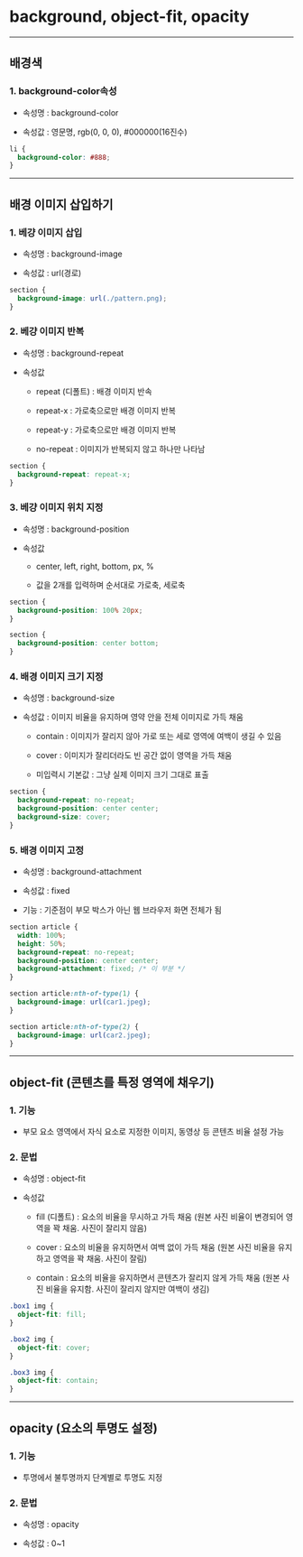 # background, object-fit, opacity

---

## 배경색

### 1. background-color속성

- 속성명 : background-color

- 속성값 : 영문명, rgb(0, 0, 0), #000000(16진수)

```css
li {
  background-color: #888;
}
```

---

## 배경 이미지 삽입하기

### 1. 베걍 이미지 삽입

- 속성명 : background-image

- 속성값 : url(경로)

```css
section {
  background-image: url(./pattern.png);
}
```

### 2. 베걍 이미지 반복

- 속성명 : background-repeat

- 속성값

  - repeat (디폴트) : 배경 이미지 반속

  - repeat-x : 가로축으로만 배경 이미지 반복

  - repeat-y : 가로축으로만 배경 이미지 반복

  - no-repeat : 이미지가 반복되지 않고 하나만 나타남

```css
section {
  background-repeat: repeat-x;
}
```

### 3. 베걍 이미지 위치 지정

- 속성명 : background-position

- 속성값

  - center, left, right, bottom, px, %

  - 값을 2개를 입력하며 순서대로 가로축, 세로축

```css
section {
  background-position: 100% 20px;
}

section {
  background-position: center bottom;
}
```

### 4. 배경 이미지 크기 지정

- 속성명 : background-size

- 속성값 : 이미지 비율을 유지하며 영약 안을 전체 이미지로 가득 채움

  - contain : 이미지가 잘리지 않아 가로 또는 세로 영역에 여백이 생길 수 있음

  - cover : 이미지가 잘리더라도 빈 공간 없이 영역을 가득 채움

  - 미입력시 기본값 : 그냥 실제 이미지 크기 그대로 표출

```css
section {
  background-repeat: no-repeat;
  background-position: center center;
  background-size: cover;
}
```

### 5. 배경 이미지 고정

- 속성명 : background-attachment

- 속성값 : fixed

- 기능 : 기준점이 부모 박스가 아닌 웹 브라우저 화면 전체가 됨

```css
section article {
  width: 100%;
  height: 50%;
  background-repeat: no-repeat;
  background-position: center center;
  background-attachment: fixed; /* 이 부분 */
}

section article:nth-of-type(1) {
  background-image: url(car1.jpeg);
}

section article:nth-of-type(2) {
  background-image: url(car2.jpeg);
}
```

---

## object-fit (콘텐츠를 특정 영역에 채우기)

### 1. 기능

- 부모 요소 영역에서 자식 요소로 지정한 이미지, 동영상 등 콘텐츠 비율 설정 가능

### 2. 문법

- 속성명 : object-fit

- 속성값

  - fill (디폴트) : 요소의 비율을 무시하고 가득 채움 (원본 사진 비율이 변경되어 영역을 꽉 채움. 사진이 잘리지 않음)

  - cover : 요소의 비율을 유지하면서 여백 없이 가득 채움 (원본 사진 비율을 유지하고 영역을 꽉 채움. 사진이 잘림)

  - contain : 요소의 비율을 유지하면서 콘텐츠가 잘리지 않게 가득 채움 (원본 사진 비율을 유지함. 사진이 잘리지 않지만 여백이 생김)

```css
.box1 img {
  object-fit: fill;
}

.box2 img {
  object-fit: cover;
}

.box3 img {
  object-fit: contain;
}
```

---

## opacity (요소의 투명도 설정)

### 1. 기능

- 투명에서 불투명까지 단계별로 투명도 지정

### 2. 문법

- 속성명 : opacity

- 속성값 : 0~1
